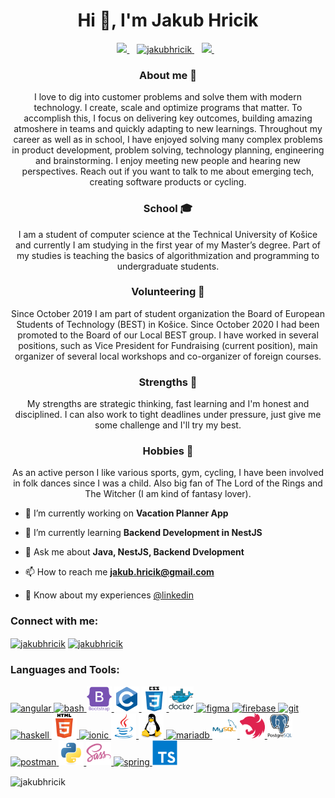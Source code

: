 <h1 align="center">Hi 👋, I'm Jakub Hricik</h1>
<p align='center'>
  
  <a href="https://www.linkedin.com/public-profile/settings?lipi=urn%3Ali%3Apage%3Ad_flagship3_profile_self_edit_contact-info%3B%2FM7e97%2B1Twi%2Fc52SJN3xxQ%3D%3D" >
    <img src="https://img.shields.io/badge/linkedin-%230077B5.svg?&style=for-the-badge&logo=linkedin&logoColor=white" /> 
  </a>&nbsp;&nbsp;
  
  <a href="https://twitter.com/jakubhricik" >
    <img src="https://img.shields.io/twitter/follow/jakubhricik?logo=twitter&style=for-the-badge" alt="jakubhricik" />
  </a>&nbsp;&nbsp;

  <a href="https://www.instagram.com/hricikjakub/" >
    <img src="https://img.shields.io/badge/instagram-%23E4405F.svg?&style=for-the-badge&logo=instagram&logoColor=white" />        
  </a>&nbsp;&nbsp;
  
</p>

<div align="center">

<h3>
About me 👤
</h3>

I love to dig into customer problems and solve them with modern technology. I create, scale and optimize programs that matter. To accomplish this, I focus on delivering key outcomes, building amazing atmoshere in teams and quickly adapting to new learnings. Throughout my career as well as in school, I have enjoyed solving many complex problems in product development, problem solving, technology planning, engineering and brainstorming. I enjoy meeting new people and hearing new perspectives. Reach out if you want to talk to me about emerging tech, creating software products or cycling.

<h3>
School 🎓
</h3>
I am a student of computer science at the Technical University of Košice and currently I am studying in the first year of my Master’s degree. Part of my studies is teaching the basics of algorithmization and programming to undergraduate students.

<h3>
Volunteering 🤝 
</h3>
Since October 2019 I am part of student organization the Board of European Students of Technology (BEST) in Košice. Since October 2020 I had been promoted to the Board of our Local BEST group. I have worked in several positions, such as Vice President for Fundraising (current position), main organizer of several local workshops and co-organizer of foreign courses.
<h3>
Strengths 💪 
</h3>
My strengths are strategic thinking, fast learning and I'm honest and disciplined. I can also work to tight deadlines under pressure, just give me some challenge and I'll try my best. 
<h3>
Hobbies 🕺 
</h3>
As an active person I like various sports, gym, cycling, I have been involved in folk dances since I was a child. Also big fan of The Lord of the Rings and The Witcher (I am kind of fantasy lover).
</div>


- 🔭 I’m currently working on **Vacation Planner App**

- 🌱 I’m currently learning **Backend Development in NestJS**

- 💬 Ask me about **Java, NestJS, Backend Dvelopment**

- 📫 How to reach me **jakub.hricik@gmail.com**

- 📄 Know about my experiences [@linkedin](https://www.linkedin.com/public-profile/settings?lipi=urn%3Ali%3Apage%3Ad_flagship3_profile_self_edit_contact-info%3B%2FM7e97%2B1Twi%2Fc52SJN3xxQ%3D%3D)

<h3 align="left">Connect with me:</h3>
<p align="left">
<a href="https://twitter.com/jakubhricik" target="blank"><img align="center" src="https://raw.githubusercontent.com/rahuldkjain/github-profile-readme-generator/master/src/images/icons/Social/twitter.svg" alt="jakubhricik" height="30" width="40" /></a>
<a href="https://linkedin.com/in/jakubhricik" target="blank"><img align="center" src="https://raw.githubusercontent.com/rahuldkjain/github-profile-readme-generator/master/src/images/icons/Social/linked-in-alt.svg" alt="jakubhricik" height="30" width="40" /></a>
</p>

<h3 align="left">Languages and Tools:</h3>
<p align="left"> <a href="https://angular.io" target="_blank" rel="noreferrer"> <img src="https://angular.io/assets/images/logos/angular/angular.svg" alt="angular" width="40" height="40"/> </a> <a href="https://www.gnu.org/software/bash/" target="_blank" rel="noreferrer"> <img src="https://www.vectorlogo.zone/logos/gnu_bash/gnu_bash-icon.svg" alt="bash" width="40" height="40"/> </a> <a href="https://getbootstrap.com" target="_blank" rel="noreferrer"> <img src="https://raw.githubusercontent.com/devicons/devicon/master/icons/bootstrap/bootstrap-plain-wordmark.svg" alt="bootstrap" width="40" height="40"/> </a> <a href="https://www.cprogramming.com/" target="_blank" rel="noreferrer"> <img src="https://raw.githubusercontent.com/devicons/devicon/master/icons/c/c-original.svg" alt="c" width="40" height="40"/> </a> <a href="https://www.w3schools.com/css/" target="_blank" rel="noreferrer"> <img src="https://raw.githubusercontent.com/devicons/devicon/master/icons/css3/css3-original-wordmark.svg" alt="css3" width="40" height="40"/> </a> <a href="https://www.docker.com/" target="_blank" rel="noreferrer"> <img src="https://raw.githubusercontent.com/devicons/devicon/master/icons/docker/docker-original-wordmark.svg" alt="docker" width="40" height="40"/> </a> <a href="https://www.figma.com/" target="_blank" rel="noreferrer"> <img src="https://www.vectorlogo.zone/logos/figma/figma-icon.svg" alt="figma" width="40" height="40"/> </a> <a href="https://firebase.google.com/" target="_blank" rel="noreferrer"> <img src="https://www.vectorlogo.zone/logos/firebase/firebase-icon.svg" alt="firebase" width="40" height="40"/> </a> <a href="https://git-scm.com/" target="_blank" rel="noreferrer"> <img src="https://www.vectorlogo.zone/logos/git-scm/git-scm-icon.svg" alt="git" width="40" height="40"/> </a> <a href="https://www.haskell.org/" target="_blank" rel="noreferrer"> <img src="https://upload.wikimedia.org/wikipedia/commons/1/1c/Haskell-Logo.svg" alt="haskell" width="40" height="40"/> </a> <a href="https://www.w3.org/html/" target="_blank" rel="noreferrer"> <img src="https://raw.githubusercontent.com/devicons/devicon/master/icons/html5/html5-original-wordmark.svg" alt="html5" width="40" height="40"/> </a> <a href="https://ionicframework.com" target="_blank" rel="noreferrer"> <img src="https://upload.wikimedia.org/wikipedia/commons/d/d1/Ionic_Logo.svg" alt="ionic" width="40" height="40"/> </a> <a href="https://www.java.com" target="_blank" rel="noreferrer"> <img src="https://raw.githubusercontent.com/devicons/devicon/master/icons/java/java-original.svg" alt="java" width="40" height="40"/> </a> <a href="https://www.linux.org/" target="_blank" rel="noreferrer"> <img src="https://raw.githubusercontent.com/devicons/devicon/master/icons/linux/linux-original.svg" alt="linux" width="40" height="40"/> </a> <a href="https://mariadb.org/" target="_blank" rel="noreferrer"> <img src="https://www.vectorlogo.zone/logos/mariadb/mariadb-icon.svg" alt="mariadb" width="40" height="40"/> </a> <a href="https://www.mysql.com/" target="_blank" rel="noreferrer"> <img src="https://raw.githubusercontent.com/devicons/devicon/master/icons/mysql/mysql-original-wordmark.svg" alt="mysql" width="40" height="40"/> </a> <a href="https://nestjs.com/" target="_blank" rel="noreferrer"> <img src="https://raw.githubusercontent.com/devicons/devicon/master/icons/nestjs/nestjs-plain.svg" alt="nestjs" width="40" height="40"/> </a> <a href="https://www.postgresql.org" target="_blank" rel="noreferrer"> <img src="https://raw.githubusercontent.com/devicons/devicon/master/icons/postgresql/postgresql-original-wordmark.svg" alt="postgresql" width="40" height="40"/> </a> <a href="https://postman.com" target="_blank" rel="noreferrer"> <img src="https://www.vectorlogo.zone/logos/getpostman/getpostman-icon.svg" alt="postman" width="40" height="40"/> </a> <a href="https://www.python.org" target="_blank" rel="noreferrer"> <img src="https://raw.githubusercontent.com/devicons/devicon/master/icons/python/python-original.svg" alt="python" width="40" height="40"/> </a> <a href="https://sass-lang.com" target="_blank" rel="noreferrer"> <img src="https://raw.githubusercontent.com/devicons/devicon/master/icons/sass/sass-original.svg" alt="sass" width="40" height="40"/> </a> <a href="https://spring.io/" target="_blank" rel="noreferrer"> <img src="https://www.vectorlogo.zone/logos/springio/springio-icon.svg" alt="spring" width="40" height="40"/> </a> <a href="https://www.typescriptlang.org/" target="_blank" rel="noreferrer"> <img src="https://raw.githubusercontent.com/devicons/devicon/master/icons/typescript/typescript-original.svg" alt="typescript" width="40" height="40"/> </a> </p>

<p><img align="center" src="https://github-readme-stats.vercel.app/api/top-langs?username=jakubhricik&show_icons=true&theme=dark&locale=en&layout=compact" alt="jakubhricik" /></p>



